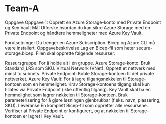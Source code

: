 # Team-A
Oppgave
Oppgave 1: Opprett en Azure Storage-konto med Private Endpoint og Key Vault
Mål
Utforske hvordan du kan sikre Azure Storage med en Private Endpoint og håndtere hemmeligheter med Azure Key Vault.

Forutsetninger
Du trenger en Azure Subscription.
Bicep og Azure CLI må være installert.
Oppgavebeskrivelse
Lag en Bicep-fil som heter secure-storage.bicep. Filen skal opprette følgende ressurser:

Ressursgruppe: For å holde alt i én gruppe.
Azure Storage-konto: Bruk Standard_LRS som SKU.
Virtual Network (VNet): Opprett et nettverk med minst to subnets.
Private Endpoint: Koble Storage-kontoen til det private nettverket.
Azure Key Vault: For å lagre tilgangsnøkkelen til Storage-kontoen som en hemmelighet.
Krav
Storage-kontoens tilgang skal kun tillates via Private Endpoint (ikke offentlig tilgang).
Key Vault skal ha en hemmelighet som lagrer nøkkelen til Storage-kontoen.
Bruk parameterisering for å gjøre løsningen gjenbrukbar (f.eks. navn, plassering, SKU).
Leveranse
En komplett Bicep-fil som oppretter alle ressursene.
Verifiser at Private Endpoint er konfigurert, og at nøkkelen til Storage-kontoen er lagret i Key Vault.
